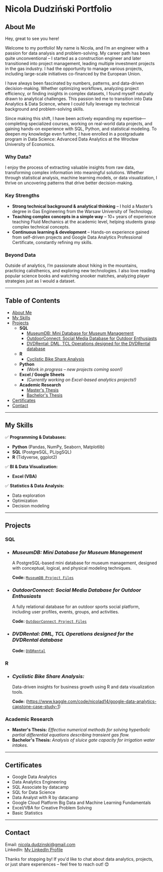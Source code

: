 # Nicola Dudziński Portfolio

## About Me
Hey, great to see you here!

Welcome to my portfolio! My name is Nicola, and I’m an engineer with a passion for data analysis and problem-solving. My career path has been quite unconventional – I started as a construction engineer and later transitioned into project management, leading multiple investment projects in the gas industry. I had the opportunity to manage various projects, including large-scale initiatives co-financed by the European Union.

I have always been fascinated by numbers, patterns, and data-driven decision-making. Whether optimizing workflows, analyzing project efficiency, or finding insights in complex datasets, I found myself naturally drawn to analytical challenges. This passion led me to transition into Data Analytics & Data Science, where I could fully leverage my technical background and problem-solving skills.

Since making this shift, I have been actively expanding my expertise—completing specialized courses, working on real-world data projects, and gaining hands-on experience with SQL, Python, and statistical modeling. To deepen my knowledge even further, I have enrolled in a postgraduate program in Data Science: Advanced Data Analytics at the Wrocław University of Economics.

### Why Data?

I enjoy the process of extracting valuable insights from raw data, transforming complex information into meaningful solutions. Whether through statistical analysis, machine learning models, or data visualization, I thrive on uncovering patterns that drive better decision-making.

### Key Strengths

- **Strong technical background & analytical thinking** – I hold a Master’s degree in Gas Engineering from the Warsaw University of Technology.
- **Teaching complex concepts in a simple way** – 10+ years of experience teaching Fluid Mechanics at the academic level, helping students grasp complex technical concepts.
- **Continuous learning & development** – Hands-on experience gained from self-driven projects and Google Data Analytics Professional Certificate, constantly refining my skills.

### Beyond Data

Outside of analytics, I’m passionate about hiking in the mountains, practicing calisthenics, and exploring new technologies. I also love reading popular science books and watching snooker matches, analyzing player strategies just as I would a dataset.

---

## Table of Contents

- [About Me](#about-me)
- [My Skills](#my-skills)
- [Projects](#projects)
  - **SQL**
    - [MuseumDB: Mini Database for Museum Management](#museumdb-mini-database-for-museum-management)
    - [OutdoorConnect: Social Media Database for Outdoor Enthusiasts](#outdoorconnect-social-media-database-for-outdoor-enthusiasts)
    - [DVDRental: DML, TCL Operations designed for the DVDRental database](#DVDRental-DML-TCL-Operations-designed-for-the-DVDRental-database)
  - **R**
    - [Cyclistic Bike Share Analysis](#cyclistic-bike-share-analysis)
  - **Python**
    - *(Work in progress – new projects coming soon!)*
  - **Excel / Google Sheets**
    - *(Currently working on Excel-based analytics projects!)*
  - **Academic Research**
    - [Master's Thesis](#masters-thesis)
    - [Bachelor's Thesis](#bachelors-thesis)
- [Certificates](#certificates)
- [Contact](#contact)


---

## My Skills

✅ **Programming & Databases:**  
   - **Python** (Pandas, NumPy, Seaborn, Matplotlib)  
   - **SQL** (PostgreSQL, PL/pgSQL)  
   - **R** (Tidyverse, ggplot2)  

✅ **BI & Data Visualization:**  
   - **Excel (VBA)**  

✅ **Statistics & Data Analysis:**  
   - Data exploration  
   - Optimization  
   - Decision modeling  

---

## Projects

### **SQL**
  - ### *MuseumDB: Mini Database for Museum Management*

    A PostgreSQL-based mini database for museum management, designed with conceptual, logical, and physical modeling techniques.

    **Code:** [`MuseumDB Project Files`](https://github.com/nico14-d/Portfolio/tree/main/Projects/SQL/MuseumDB)

  - ### *OutdoorConnect: Social Media Database for Outdoor Enthusiasts*

    A fully relational database for an outdoor sports social platform, including user profiles, events, groups, and activities.

    **Code:** [`OutdoorConnect Project Files`](https://github.com/nico14-d/Portfolio/tree/main/Projects/SQL/OutdoorConnect)

  - ### *DVDRental: DML, TCL Operations designed for the DVDRental database*

    **Code:** [`DVDRental`](https://github.com/nico14-d/Portfolio/tree/main/Projects/SQL/DVDRental)

    


### **R**
  - ### *Cyclistic Bike Share Analysis:*

    Data-driven insights for business growth using R and data visualization tools.

    **Code:** (https://www.kaggle.com/code/nicolad14/google-data-analytics-capstone-case-study-1)


### **Academic Research**
- **Master's Thesis:** *Effective numerical methods for solving hyperbolic partial differential equations describing transient gas flow.*
- **Bachelor's Thesis:** *Analysis of sluice gate capacity for irrigation water intakes.*

---

## Certificates

- Google Data Analytics
- Data Analytics Engineering
- SQL Associate by datacamp
- SQL for Data Science
- Data Analyst with R by datacamp
- Google Cloud Platform Big Data and Machine Learning Fundamentals
- Excel/VBA for Creative Problem Solving
- Basic Statistics


---

## Contact

Email: nicola.dudzinski@gmail.com  
LinkedIn: [My LinkedIn Profile](https://www.linkedin.com/in/nicola-dudzinski/)  

Thanks for stopping by! If you'd like to chat about data analytics, projects, or just share experiences – feel free to reach out! 😊
